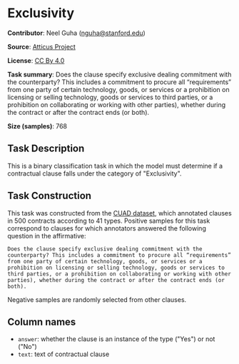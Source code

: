 # Exclusivity

**Contributor**: Neel Guha (nguha@stanford.edu)

**Source**: [Atticus Project](https://www.atticusprojectai.org/cuad>)

**License**: [CC By 4.0](https://creativecommons.org/licenses/by/4.0/)

**Task summary**: Does the clause specify exclusive dealing commitment with the counterparty? This includes a commitment to procure all “requirements” from one party of certain technology, goods, or services or a prohibition on licensing or selling technology, goods or services to third parties, or a prohibition on collaborating or working with other parties), whether during the contract or after the contract ends (or both).

**Size (samples)**: 768

## Task Description

This is a binary classification task in which the model must determine if a contractual clause falls under the category of "Exclusivity".

## Task Construction

This task was constructed from the [CUAD dataset](https://www.atticusprojectai.org/cuad), which annotated clauses in 500 contracts according to 41 types. Positive samples for this task correspond to clauses for which annotators answered the following question in the affirmative:

```text
Does the clause specify exclusive dealing commitment with the counterparty? This includes a commitment to procure all “requirements” from one party of certain technology, goods, or services or a prohibition on licensing or selling technology, goods or services to third parties, or a prohibition on collaborating or working with other parties), whether during the contract or after the contract ends (or both).
```

Negative samples are randomly selected from other clauses.

## Column names

- `answer`: whether the clause is an instance of the type ("Yes") or not ("No")
- `text`: text of contractual clause